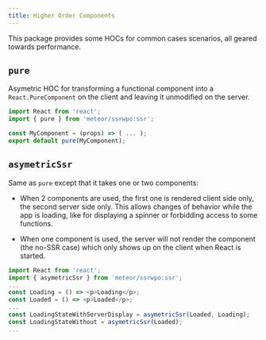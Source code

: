 ```yaml
---
title: Higher Order Components
---
```


This package provides some HOCs for common cases scenarios, all geared towards
performance.

## `pure`

Asymetric HOC for transforming a functional component into a `React.PureComponent` on the client
and leaving it unmodified on the server.

``` js
import React from 'react';
import { pure } from 'meteor/ssrwpo:ssr';

const MyComponent = (props) => ( ... );
export default pure(MyComponent);
```

## `asymetricSsr`

Same as `pure` except that it takes one or two components:

* When 2 components are used, the first one is rendered client side only, the
  second server side only. This allows changes of behavior while the app is
  loading, like for displaying a spinner or forbidding access to some functions.

* When one component is used, the server will not render the component
  (the no-SSR case) which only shows up on the client when React is started.

```js
import React from 'react';
import { asymetricSsr } from 'meteor/ssrwpo:ssr';
...
const Loading = () => <p>Loading</p>;
const Loaded = () => <p>Loaded</p>;
...
const LoadingStateWithServerDisplay = asymetricSsr(Loaded, Loading);
const LoadingStateWithout = asymetricSsr(Loaded);
...
```
